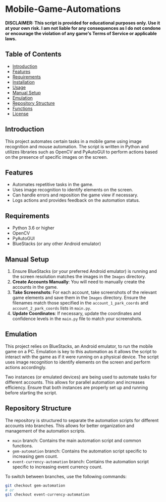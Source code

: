 # Mobile-Game-Automations

**DISCLAIMER: This script is provided for educational purposes only. Use it at your own risk. I am not liable for any consequences as I do not condone or encourage the violation of any game's Terms of Service or applicable laws.**

## Table of Contents
- [Introduction](#introduction)
- [Features](#features)
- [Requirements](#requirements)
- [Installation](#installation)
- [Usage](#usage)
- [Manual Setup](#manual-setup)
- [Emulation](#emulation)
- [Repository Structure](#repository-structure)
- [Functions](#functions)
- [License](#license)

## Introduction
This project automates certain tasks in a mobile game using image recognition and mouse automation. The script is written in Python and utilizes libraries such as OpenCV and PyAutoGUI to perform actions based on the presence of specific images on the screen.

## Features
- Automates repetitive tasks in the game.
- Uses image recognition to identify elements on the screen.
- Can handle errors and reposition the game view if necessary.
- Logs actions and provides feedback on the automation status.

## Requirements
- Python 3.6 or higher
- OpenCV
- PyAutoGUI
- BlueStacks (or any other Android emulator)

## Manual Setup
1. Ensure BlueStacks (or your preferred Android emulator) is running and the screen resolution matches the images in the `Images` directory.
2. **Create Accounts Manually**: You will need to manually create the accounts in the game.
3. **Take Screenshots**: For each account, take screenshots of the relevant game elements and save them in the `Images` directory. Ensure the filenames match those specified in the `account_1_park_coords` and `account_2_park_coords` lists in `main.py`.
4. **Update Coordinates**: If necessary, update the coordinates and confidence levels in the `main.py` file to match your screenshots.

## Emulation
This project relies on BlueStacks, an Android emulator, to run the mobile game on a PC. Emulation is key to this automation as it allows the script to interact with the game as if it were running on a physical device. The script uses image recognition to identify elements on the screen and perform actions accordingly.

Two instances (or emulated devices) are being used to automate tasks for different accounts. This allows for parallel automation and increases efficiency. Ensure that both instances are properly set up and running before starting the script.

## Repository Structure
The repository is structured to separate the automation scripts for different accounts into branches. This allows for better organization and management of the automation scripts.

- `main` branch: Contains the main automation script and common functions.
- `gem-automation` branch: Contains the automation script specific to increasing gem count.
- `event-currency-automation` branch: Contains the automation script specific to increasing event currency count.

To switch between branches, use the following commands:
```sh
git checkout gem-automation
# or
git checkout event-currency-automation